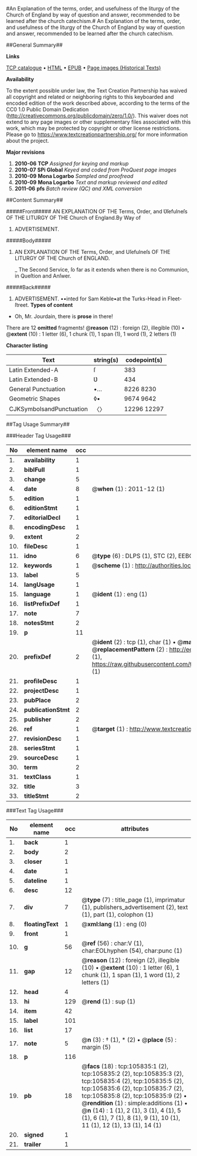 #An Explanation of the terms, order, and usefulness of the liturgy of the Church of England by way of question and answer, recommended to be learned after the church catechism.#
An Explanation of the terms, order, and usefulness of the liturgy of the Church of England by way of question and answer, recommended to be learned after the church catechism.

##General Summary##

**Links**

[TCP catalogue](http://www.ota.ox.ac.uk/tcp/)  • 
[HTML](http://tei.it.ox.ac.uk/tcp/Texts-HTML/free/A39/A39073.html)  • 
[EPUB](http://tei.it.ox.ac.uk/tcp/Texts-EPUB/free/A39/A39073.epub) • 
[Page images (Historical Texts)](https://historicaltexts.jisc.ac.uk/eebo-17021956e)

**Availability**

To the extent possible under law, the Text Creation Partnership has waived all copyright and related or neighboring rights to this keyboarded and encoded edition of the work described above, according to the terms of the CC0 1.0 Public Domain Dedication (http://creativecommons.org/publicdomain/zero/1.0/). This waiver does not extend to any page images or other supplementary files associated with this work, which may be protected by copyright or other license restrictions. Please go to https://www.textcreationpartnership.org/ for more information about the project.

**Major revisions**

1. __2010-06__ __TCP__ *Assigned for keying and markup*
1. __2010-07__ __SPi Global__ *Keyed and coded from ProQuest page images*
1. __2010-09__ __Mona Logarbo__ *Sampled and proofread*
1. __2010-09__ __Mona Logarbo__ *Text and markup reviewed and edited*
1. __2011-06__ __pfs__ *Batch review (QC) and XML conversion*

##Content Summary##

#####Front#####
AN EXPLANATION OF THE Terms, Order, and Ʋſefulneſs OF THE LITURGY OF THE Church of England.By Way of
1. ADVERTISEMENT.

#####Body#####

1. AN EXPLANATION OF THE Terms, Order, and Uſefulneſs OF THE LITURGY OF THE Church of ENGLAND.

    _ The Second Service, ſo far as it extends when there is no Communion, in Queſtion and Anſwer.

#####Back#####

1. ADVERTISEMENT.
••inted for Sam Keble▪at the Turks-Head in Fleet-ſtreet.
**Types of content**

  * Oh, Mr. Jourdain, there is **prose** in there!

There are 12 **omitted** fragments! 
 @__reason__ (12) : foreign (2), illegible (10)  •  @__extent__ (10) : 1 letter (6), 1 chunk (1), 1 span (1), 1 word (1), 2 letters (1)

**Character listing**


|Text|string(s)|codepoint(s)|
|---|---|---|
|Latin Extended-A|ſ|383|
|Latin Extended-B|Ʋ|434|
|General Punctuation|•…|8226 8230|
|Geometric Shapes|◊▪|9674 9642|
|CJKSymbolsandPunctuation|〈〉|12296 12297|

##Tag Usage Summary##

###Header Tag Usage###

|No|element name|occ|attributes|
|---|---|---|---|
|1.|__availability__|1||
|2.|__biblFull__|1||
|3.|__change__|5||
|4.|__date__|8| @__when__ (1) : 2011-12 (1)|
|5.|__edition__|1||
|6.|__editionStmt__|1||
|7.|__editorialDecl__|1||
|8.|__encodingDesc__|1||
|9.|__extent__|2||
|10.|__fileDesc__|1||
|11.|__idno__|6| @__type__ (6) : DLPS (1), STC (2), EEBO-CITATION (1), OCLC (1), VID (1)|
|12.|__keywords__|1| @__scheme__ (1) : http://authorities.loc.gov/ (1)|
|13.|__label__|5||
|14.|__langUsage__|1||
|15.|__language__|1| @__ident__ (1) : eng (1)|
|16.|__listPrefixDef__|1||
|17.|__note__|7||
|18.|__notesStmt__|2||
|19.|__p__|11||
|20.|__prefixDef__|2| @__ident__ (2) : tcp (1), char (1)  •  @__matchPattern__ (2) : ([0-9\-]+):([0-9IVX]+) (1), (.+) (1)  •  @__replacementPattern__ (2) : http://eebo.chadwyck.com/downloadtiff?vid=$1&page=$2 (1), https://raw.githubusercontent.com/textcreationpartnership/Texts/master/tcpchars.xml#$1 (1)|
|21.|__profileDesc__|1||
|22.|__projectDesc__|1||
|23.|__pubPlace__|2||
|24.|__publicationStmt__|2||
|25.|__publisher__|2||
|26.|__ref__|1| @__target__ (1) : http://www.textcreationpartnership.org/docs/. (1)|
|27.|__revisionDesc__|1||
|28.|__seriesStmt__|1||
|29.|__sourceDesc__|1||
|30.|__term__|2||
|31.|__textClass__|1||
|32.|__title__|3||
|33.|__titleStmt__|2||


###Text Tag Usage###

|No|element name|occ|attributes|
|---|---|---|---|
|1.|__back__|1||
|2.|__body__|2||
|3.|__closer__|1||
|4.|__date__|1||
|5.|__dateline__|1||
|6.|__desc__|12||
|7.|__div__|7| @__type__ (7) : title_page (1), imprimatur (1), publishers_advertisement (2), text (1), part (1), colophon (1)|
|8.|__floatingText__|1| @__xml:lang__ (1) : eng (0)|
|9.|__front__|1||
|10.|__g__|56| @__ref__ (56) : char:V (1), char:EOLhyphen (54), char:punc (1)|
|11.|__gap__|12| @__reason__ (12) : foreign (2), illegible (10)  •  @__extent__ (10) : 1 letter (6), 1 chunk (1), 1 span (1), 1 word (1), 2 letters (1)|
|12.|__head__|4||
|13.|__hi__|129| @__rend__ (1) : sup (1)|
|14.|__item__|42||
|15.|__label__|101||
|16.|__list__|17||
|17.|__note__|5| @__n__ (3) : † (1), * (2)  •  @__place__ (5) : margin (5)|
|18.|__p__|116||
|19.|__pb__|18| @__facs__ (18) : tcp:105835:1 (2), tcp:105835:2 (2), tcp:105835:3 (2), tcp:105835:4 (2), tcp:105835:5 (2), tcp:105835:6 (2), tcp:105835:7 (2), tcp:105835:8 (2), tcp:105835:9 (2)  •  @__rendition__ (1) : simple:additions (1)  •  @__n__ (14) : 1 (1), 2 (1), 3 (1), 4 (1), 5 (1), 6 (1), 7 (1), 8 (1), 9 (1), 10 (1), 11 (1), 12 (1), 13 (1), 14 (1)|
|20.|__signed__|1||
|21.|__trailer__|1||
